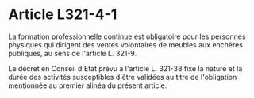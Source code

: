 # Article L321-4-1

La formation professionnelle continue est obligatoire pour les personnes physiques qui dirigent des ventes volontaires de meubles aux enchères publiques, au sens de l'article L. 321-9.

Le décret en Conseil d'Etat prévu à l'article L. 321-38 fixe la nature et la durée des activités susceptibles d'être validées au titre de l'obligation mentionnée au premier alinéa du présent article.

